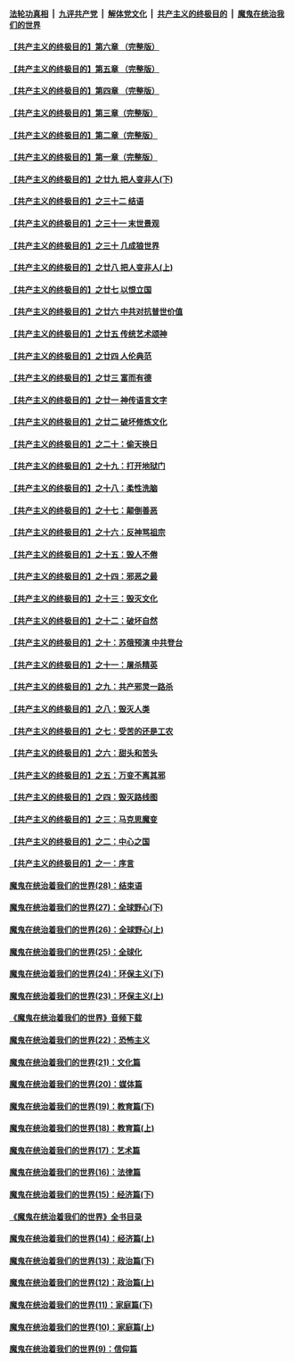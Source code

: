 ####  [法轮功真相](../../../../basic/blob/master/README.md?t=07101602) &nbsp;|&nbsp; [九评共产党](../../../../9ping.md/blob/master/README.md?t=07101602) &nbsp;|&nbsp; [解体党文化](../../../../jtdwh.md/blob/master/README.md?t=07101602)  &nbsp;|&nbsp; [共产主义的终极目的](../../../../gczydzjmd.md/blob/master/README.md?t=07101602) &nbsp;|&nbsp; [魔鬼在统治我们的世界](../../../../mgztzwmdsj.md/blob/master/README.md?t=07101602) 

#### [【共产主义的终极目的】第六章 （完整版）](../pages/nsc422/n11428913.md?t=07101602) 

#### [【共产主义的终极目的】第五章 （完整版）](../pages/nsc422/n11428912.md?t=07101602) 

#### [【共产主义的终极目的】第四章 （完整版）](../pages/nsc422/n11428907.md?t=07101602) 

#### [【共产主义的终极目的】第三章（完整版）](../pages/nsc422/n11428848.md?t=07101602) 

#### [【共产主义的终极目的】第二章（完整版）](../pages/nsc422/n11428831.md?t=07101602) 

#### [【共产主义的终极目的】第一章（完整版）](../pages/nsc422/n11417651.md?t=07101602) 

#### [【共产主义的终极目的】之廿九 把人变非人(下)](../pages/nsc422/n11344140.md?t=07101602) 

#### [【共产主义的终极目的】之三十二 结语](../pages/nsc422/n11360535.md?t=07101602) 

#### [【共产主义的终极目的】之三十一 末世景观](../pages/nsc422/n11351129.md?t=07101602) 

#### [【共产主义的终极目的】之三十 几成狼世界](../pages/nsc422/n11348280.md?t=07101602) 

#### [【共产主义的终极目的】之廿八 把人变非人(上)](../pages/nsc422/n11340492.md?t=07101602) 

#### [【共产主义的终极目的】之廿七 以恨立国](../pages/nsc422/n11336944.md?t=07101602) 

#### [【共产主义的终极目的】之廿六 中共对抗普世价值](../pages/nsc422/n11324785.md?t=07101602) 

#### [【共产主义的终极目的】之廿五 传统艺术颂神](../pages/nsc422/n11296396.md?t=07101602) 

#### [【共产主义的终极目的】之廿四 人伦典范](../pages/nsc422/n11296397.md?t=07101602) 

#### [【共产主义的终极目的】之廿三 富而有德](../pages/nsc422/n11283598.md?t=07101602) 

#### [【共产主义的终极目的】之廿一 神传语言文字](../pages/nsc422/n11263265.md?t=07101602) 

#### [【共产主义的终极目的】之廿二 破坏修炼文化](../pages/nsc422/n11245728.md?t=07101602) 

#### [【共产主义的终极目的】之二十：偷天换日](../pages/nsc422/n11238846.md?t=07101602) 

#### [【共产主义的终极目的】之十九：打开地狱门](../pages/nsc422/n11206376.md?t=07101602) 

#### [【共产主义的终极目的】之十八：柔性洗脑](../pages/nsc422/n11199994.md?t=07101602) 

#### [【共产主义的终极目的】之十七：颠倒善恶](../pages/nsc422/n11179782.md?t=07101602) 

#### [【共产主义的终极目的】之十六：反神骂祖宗](../pages/nsc422/n11166798.md?t=07101602) 

#### [【共产主义的终极目的】之十五：毁人不倦](../pages/nsc422/n11166792.md?t=07101602) 

#### [【共产主义的终极目的】之十四：邪恶之最](../pages/nsc422/n11150249.md?t=07101602) 

#### [【共产主义的终极目的】之十三：毁灭文化](../pages/nsc422/n11135227.md?t=07101602) 

#### [【共产主义的终极目的】之十二：破坏自然](../pages/nsc422/n11135214.md?t=07101602) 

#### [【共产主义的终极目的】之十：苏俄预演 中共登台](../pages/nsc422/n11118424.md?t=07101602) 

#### [【共产主义的终极目的】之十一：屠杀精英](../pages/nsc422/n11118442.md?t=07101602) 

#### [【共产主义的终极目的】之九：共产邪灵一路杀](../pages/nsc422/n11114139.md?t=07101602) 

#### [【共产主义的终极目的】之八：毁灭人类](../pages/nsc422/n11108503.md?t=07101602) 

#### [【共产主义的终极目的】之七：受苦的还是工农](../pages/nsc422/n11101809.md?t=07101602) 

#### [【共产主义的终极目的】之六：甜头和苦头](../pages/nsc422/n11096971.md?t=07101602) 

#### [【共产主义的终极目的】之五：万变不离其邪](../pages/nsc422/n11091285.md?t=07101602) 

#### [【共产主义的终极目的】之四：毁灭路线图](../pages/nsc422/n11086284.md?t=07101602) 

#### [【共产主义的终极目的】之三：马克思魔变](../pages/nsc422/n11061941.md?t=07101602) 

#### [【共产主义的终极目的】之二：中心之国](../pages/nsc422/n11047728.md?t=07101602) 

#### [【共产主义的终极目的】之一：序言](../pages/nsc422/n11086077.md?t=07101602) 

#### [魔鬼在统治着我们的世界(28)：结束语](../pages/nsc422/n10936246.md?t=07101602) 

#### [魔鬼在统治着我们的世界(27)：全球野心(下)](../pages/nsc422/n10928319.md?t=07101602) 

#### [魔鬼在统治着我们的世界(26)：全球野心(上)](../pages/nsc422/n10900318.md?t=07101602) 

#### [魔鬼在统治着我们的世界(25)：全球化](../pages/nsc422/n10788205.md?t=07101602) 

#### [魔鬼在统治着我们的世界(24)：环保主义(下)](../pages/nsc422/n10695307.md?t=07101602) 

#### [魔鬼在统治着我们的世界(23)：环保主义(上)](../pages/nsc422/n10688613.md?t=07101602) 

#### [《魔鬼在统治着我们的世界》音频下载](../pages/nsc422/n10635553.md?t=07101602) 

#### [魔鬼在统治着我们的世界(22)：恐怖主义](../pages/nsc422/n10614727.md?t=07101602) 

#### [魔鬼在统治着我们的世界(21)：文化篇](../pages/nsc422/n10597706.md?t=07101602) 

#### [魔鬼在统治着我们的世界(20)：媒体篇](../pages/nsc422/n10586579.md?t=07101602) 

#### [魔鬼在统治着我们的世界(19)：教育篇(下)](../pages/nsc422/n10564808.md?t=07101602) 

#### [魔鬼在统治着我们的世界(18)：教育篇(上)](../pages/nsc422/n10526970.md?t=07101602) 

#### [魔鬼在统治着我们的世界(17)：艺术篇](../pages/nsc422/n10499093.md?t=07101602) 

#### [魔鬼在统治着我们的世界(16)：法律篇](../pages/nsc422/n10485969.md?t=07101602) 

#### [魔鬼在统治着我们的世界(15)：经济篇(下)](../pages/nsc422/n10469975.md?t=07101602) 

#### [《魔鬼在统治着我们的世界》全书目录](../pages/nsc422/n10464261.md?t=07101602) 

#### [魔鬼在统治着我们的世界(14)：经济篇(上)](../pages/nsc422/n10457370.md?t=07101602) 

#### [魔鬼在统治着我们的世界(13)：政治篇(下)](../pages/nsc422/n10448270.md?t=07101602) 

#### [魔鬼在统治着我们的世界(12)：政治篇(上)](../pages/nsc422/n10444576.md?t=07101602) 

#### [魔鬼在统治着我们的世界(11)：家庭篇(下)](../pages/nsc422/n10440961.md?t=07101602) 

#### [魔鬼在统治着我们的世界(10)：家庭篇(上)](../pages/nsc422/n10435448.md?t=07101602) 

#### [魔鬼在统治着我们的世界(9)：信仰篇](../pages/nsc422/n10432159.md?t=07101602) 


